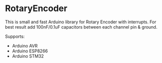 # RotaryEncoder
This is small and fast Arduino library for Rotary Encoder with interrupts. For best result add 100nF/0.1uF capacitors between each channel pin & ground.

Supports:
- Arduino AVR
- Arduino ESP8266
- Arduino STM32
